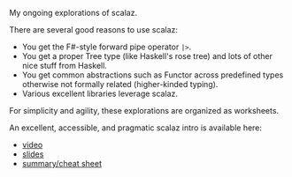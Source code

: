 My ongoing explorations of scalaz.

There are several good reasons to use scalaz:

- You get the F#-style forward pipe operator `|>`.
- You get a proper Tree type (like Haskell's rose tree) and lots of other nice stuff from Haskell.
- You get common abstractions such as Functor across predefined types
  otherwise not formally related (higher-kinded typing).
- Various excellent libraries leverage scalaz.

For simplicity and agility, these explorations are organized as worksheets.

An excellent, accessible, and pragmatic scalaz intro is available here:

- [video](https://www.youtube.com/watch?v=kcfIH3GYXMI)
- [slides](https://github.com/arosien/scalaz-base-talk-201208)
- [summary/cheat sheet](https://github.com/arosien/scalaz-base-talk-201208/raw/master/scalaz-cheatsheet.pdf)
